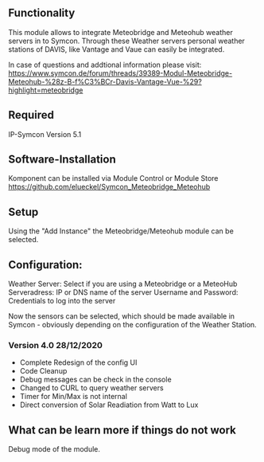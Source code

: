 ## Functionality

This module allows to integrate Meteobridge and Meteohub weather servers in to Symcon. Through these Weather servers personal weather stations of DAVIS, like Vantage and Vaue can easily be integrated. 

In case of questions and addtional information please visit: https://www.symcon.de/forum/threads/39389-Modul-Meteobridge-Meteohub-%28z-B-f%C3%BCr-Davis-Vantage-Vue-%29?highlight=meteobridge

## Required

IP-Symcon Version 5.1

## Software-Installation

Komponent can be installed via Module Control or Module Store
https://github.com/elueckel/Symcon_Meteobridge_Meteohub

## Setup
Using the "Add Instance" the Meteobridge/Meteohub module can be selected.

## Configuration:

Weather Server: Select if you are using a Meteobridge or a MeteoHub
Serveradress: IP or DNS name of the server
Username and Password: Credentials to log into the server

Now the sensors can be selected, which should be made available in Symcon - obviously depending on the configuration of the Weather Station.


### Version 4.0 28/12/2020
* Complete Redesign of the config UI
* Code Cleanup
* Debug messages can be check in the console
* Changed to CURL to query weather servers 
* Timer for Min/Max is not internal 
* Direct conversion of Solar Readiation from Watt to Lux

## What can be learn more if things do not work
Debug mode of the module. 

